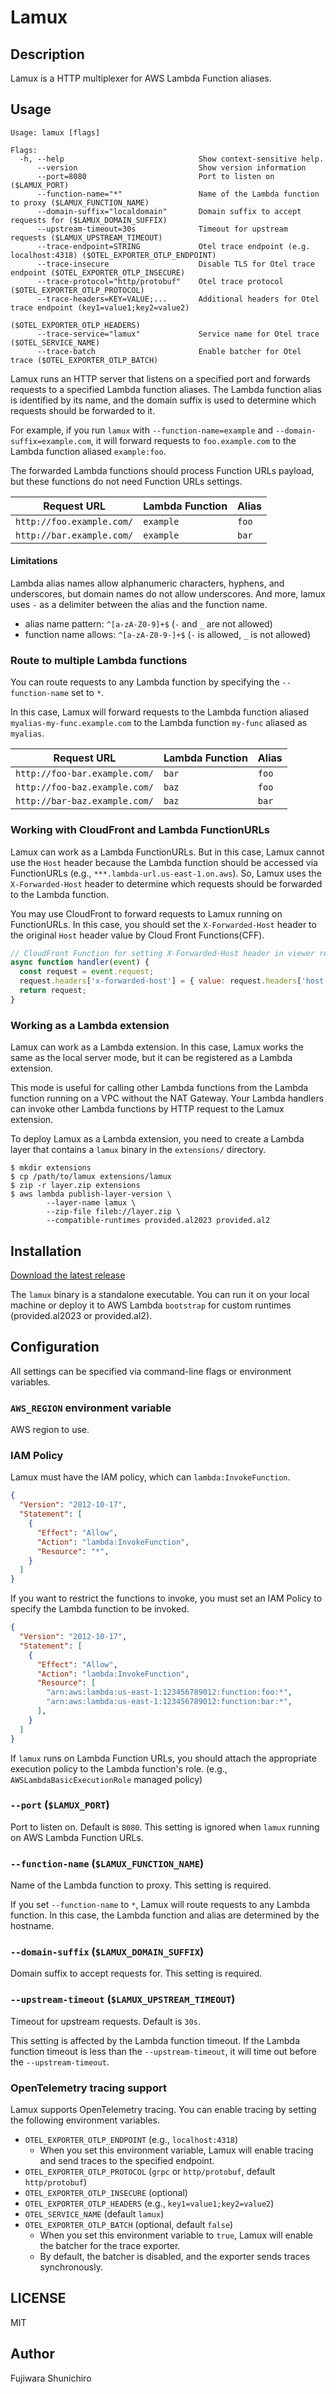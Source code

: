 # Lamux

## Description

Lamux is a HTTP multiplexer for AWS Lambda Function aliases.

## Usage

```console
Usage: lamux [flags]

Flags:
  -h, --help                              Show context-sensitive help.
      --version                           Show version information
      --port=8080                         Port to listen on ($LAMUX_PORT)
      --function-name="*"                 Name of the Lambda function to proxy ($LAMUX_FUNCTION_NAME)
      --domain-suffix="localdomain"       Domain suffix to accept requests for ($LAMUX_DOMAIN_SUFFIX)
      --upstream-timeout=30s              Timeout for upstream requests ($LAMUX_UPSTREAM_TIMEOUT)
      --trace-endpoint=STRING             Otel trace endpoint (e.g. localhost:4318) ($OTEL_EXPORTER_OTLP_ENDPOINT)
      --trace-insecure                    Disable TLS for Otel trace endpoint ($OTEL_EXPORTER_OTLP_INSECURE)
      --trace-protocol="http/protobuf"    Otel trace protocol ($OTEL_EXPORTER_OTLP_PROTOCOL)
      --trace-headers=KEY=VALUE;...       Additional headers for Otel trace endpoint (key1=value1;key2=value2)
                                          ($OTEL_EXPORTER_OTLP_HEADERS)
      --trace-service="lamux"             Service name for Otel trace ($OTEL_SERVICE_NAME)
      --trace-batch                       Enable batcher for Otel trace ($OTEL_EXPORTER_OTLP_BATCH)
```

Lamux runs an HTTP server that listens on a specified port and forwards requests to a specified Lambda function aliases. The Lambda function alias is identified by its name, and the domain suffix is used to determine which requests should be forwarded to it.

For example, if you run `lamux` with `--function-name=example` and `--domain-suffix=example.com`, it will forward requests to `foo.example.com` to the Lambda function aliased `example:foo`.

The forwarded Lambda functions should process Function URLs payload, but these functions do not need Function URLs settings.

| Request URL | Lambda Function | Alias |
|-------------|-----------------|-------|
| `http://foo.example.com/` | `example` | `foo` |
| `http://bar.example.com/` | `example` | `bar` |

#### Limitations

Lambda alias names allow alphanumeric characters, hyphens, and underscores, but domain names do not allow underscores. And more, lamux uses `-` as a delimiter between the alias and the function name.

- alias name pattern: `^[a-zA-Z0-9]+$` (`-` and `_` are not allowed)
- function name allows: `^[a-zA-Z0-9-]+$` (`-` is allowed, `_` is not allowed)

### Route to multiple Lambda functions

You can route requests to any Lambda function by specifying the `--function-name` set to `*`.

In this case, Lamux will forward requests to the Lambda function aliased `myalias-my-func.example.com` to the Lambda function `my-func` aliased as `myalias`.

| Request URL | Lambda Function | Alias |
|-------------|-----------------|-------|
| `http://foo-bar.example.com/` | `bar` | `foo` |
| `http://foo-baz.example.com/` | `baz` | `foo` |
| `http://bar-baz.example.com/` | `baz` | `bar` |

### Working with CloudFront and Lambda FunctionURLs

Lamux can work as a Lambda FunctionURLs. But in this case, Lamux cannot use the `Host` header because the Lambda function should be accessed via FunctionURLs (e.g., `***.lambda-url.us-east-1.on.aws`). So, Lamux uses the `X-Forwarded-Host` header to determine which requests should be forwarded to the Lambda function.

You may use CloudFront to forward requests to Lamux running on FunctionURLs. In this case, you should set the `X-Forwarded-Host` header to the original `Host` header value by Cloud Front Functions(CFF).

```js
// CloudFront Function for setting X-Forwarded-Host header in viewer request
async function handler(event) {
  const request = event.request;
  request.headers['x-forwarded-host'] = { value: request.headers['host'].value };
  return request;
}
```

### Working as a Lambda extension

Lamux can work as a Lambda extension. In this case, Lamux works the same as the local server mode, but it can be registered as a Lambda extension.

This mode is useful for calling other Lambda functions from the Lambda function running on a VPC without the NAT Gateway. Your Lambda handlers can invoke other Lambda functions by HTTP request to the Lamux extension.

To deploy Lamux as a Lambda extension, you need to create a Lambda layer that contains a `lamux` binary in the `extensions/` directory.

```console
$ mkdir extensions
$ cp /path/to/lamux extensions/lamux
$ zip -r layer.zip extensions
$ aws lambda publish-layer-version \
		--layer-name lamux \
		--zip-file fileb://layer.zip \
		--compatible-runtimes provided.al2023 provided.al2
```

## Installation

[Download the latest release](https://github.com/fujiwara/lamux/releases)

The `lamux` binary is a standalone executable. You can run it on your local machine or deploy it to AWS Lambda `bootstrap` for custom runtimes (provided.al2023 or provided.al2).

## Configuration

All settings can be specified via command-line flags or environment variables.

### `AWS_REGION` environment variable

AWS region to use.

### IAM Policy

Lamux must have the IAM policy, which can `lambda:InvokeFunction`.

```json
{
  "Version": "2012-10-17",
  "Statement": [
    {
      "Effect": "Allow",
      "Action": "lambda:InvokeFunction",
      "Resource": "*",
    }
  ]
}
```

If you want to restrict the functions to invoke, you must set an IAM Policy to specify the Lambda function to be invoked.

```json
{
  "Version": "2012-10-17",
  "Statement": [
    {
      "Effect": "Allow",
      "Action": "lambda:InvokeFunction",
      "Resource": [
        "arn:aws:lambda:us-east-1:123456789012:function:foo:*",
        "arn:aws:lambda:us-east-1:123456789012:function:bar:*",
      ],
    }
  ]
}
```

If `lamux` runs on Lambda Function URLs, you should attach the appropriate execution policy to the Lambda function's role. (e.g., `AWSLambdaBasicExecutionRole` managed policy)

### `--port` (`$LAMUX_PORT`)

Port to listen on. Default is `8080`. This setting is ignored when `lamux` running on AWS Lambda Function URLs.

### `--function-name` (`$LAMUX_FUNCTION_NAME`)

Name of the Lambda function to proxy. This setting is required.

If you set `--function-name` to `*`, Lamux will route requests to any Lambda function. In this case, the Lambda function and alias are determined by the hostname.

### `--domain-suffix` (`$LAMUX_DOMAIN_SUFFIX`)

Domain suffix to accept requests for. This setting is required.

### `--upstream-timeout` (`$LAMUX_UPSTREAM_TIMEOUT`)

Timeout for upstream requests. Default is `30s`.

This setting is affected by the Lambda function timeout. If the Lambda function timeout is less than the `--upstream-timeout`, it will time out before the `--upstream-timeout`.


### OpenTelemetry tracing support

Lamux supports OpenTelemetry tracing. You can enable tracing by setting the following environment variables.

- `OTEL_EXPORTER_OTLP_ENDPOINT` (e.g., `localhost:4318`)
  - When you set this environment variable, Lamux will enable tracing and send traces to the specified endpoint.
- `OTEL_EXPORTER_OTLP_PROTOCOL` (`grpc` or `http/protobuf`, default `http/protobuf`)
- `OTEL_EXPORTER_OTLP_INSECURE` (optional)
- `OTEL_EXPORTER_OTLP_HEADERS` (e.g., `key1=value1;key2=value2`)
- `OTEL_SERVICE_NAME` (default `lamux`)
- `OTEL_EXPORTER_OTLP_BATCH` (optional, default `false`)
  - When you set this environment variable to `true`, Lamux will enable the batcher for the trace exporter.
  - By default, the batcher is disabled, and the exporter sends traces synchronously.

## LICENSE

MIT

## Author

Fujiwara Shunichiro
